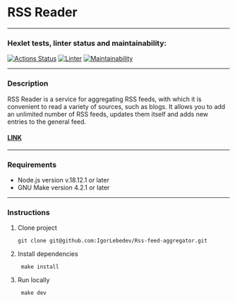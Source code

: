 # RSS Reader

---

### Hexlet tests, linter status and maintainability:
[![Actions Status](https://github.com/IgorLebedev/frontend-project-11/workflows/hexlet-check/badge.svg)](https://github.com/IgorLebedev/frontend-project-11/actions)
[![Linter](https://github.com/IgorLebedev/frontend-project-11/actions/workflows/main.yml/badge.svg)](https://github.com/IgorLebedev/frontend-project-11/actions/workflows/main.yml)
[![Maintainability](https://api.codeclimate.com/v1/badges/9b075be8f87aa760f823/maintainability)](https://codeclimate.com/github/IgorLebedev/frontend-project-11/maintainability)

---
### Description

 RSS Reader is a service for aggregating RSS feeds, with which it is convenient to read a variety of sources, such as blogs. It allows you to add an unlimited number of RSS feeds, updates them itself and adds new entries to the general feed.

 #### [LINK](https://rss-aggregator-dusky.vercel.app/)

 ---

 ### Requirements

 * Node.js version v.18.12.1 or later
 * GNU Make version 4.2.1 or later

 ---

 ### Instructions

 1. Clone project

        git clone git@github.com:IgorLebedev/Rss-feed-aggregator.git
2. Install dependencies

        make install
3. Run locally

        make dev
